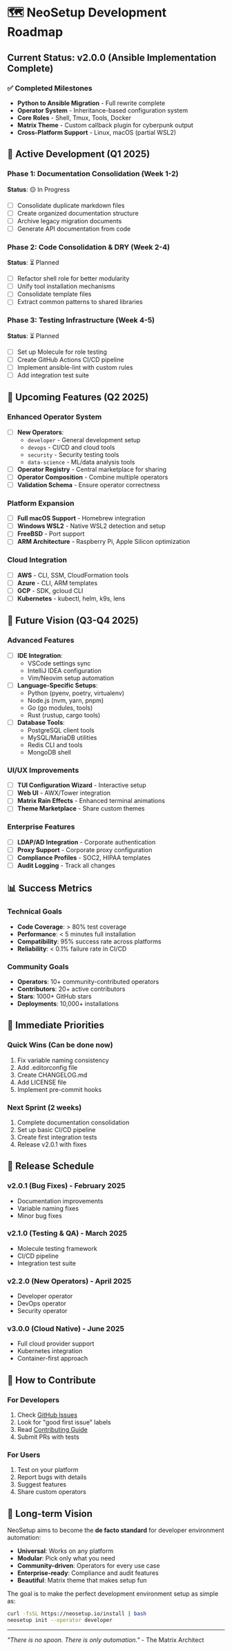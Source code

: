 # 🗺️ NeoSetup Development Roadmap

## Current Status: v2.0.0 (Ansible Implementation Complete)

### ✅ Completed Milestones

- **Python to Ansible Migration** - Full rewrite complete
- **Operator System** - Inheritance-based configuration system
- **Core Roles** - Shell, Tmux, Tools, Docker
- **Matrix Theme** - Custom callback plugin for cyberpunk output
- **Cross-Platform Support** - Linux, macOS (partial WSL2)

## 🎯 Active Development (Q1 2025)

### Phase 1: Documentation Consolidation (Week 1-2)

**Status**: 🟡 In Progress

- [ ] Consolidate duplicate markdown files
- [ ] Create organized documentation structure
- [ ] Archive legacy migration documents
- [ ] Generate API documentation from code

### Phase 2: Code Consolidation & DRY (Week 2-4)

**Status**: ⏳ Planned

- [ ] Refactor shell role for better modularity
- [ ] Unify tool installation mechanisms
- [ ] Consolidate template files
- [ ] Extract common patterns to shared libraries

### Phase 3: Testing Infrastructure (Week 4-5)

**Status**: ⏳ Planned

- [ ] Set up Molecule for role testing
- [ ] Create GitHub Actions CI/CD pipeline
- [ ] Implement ansible-lint with custom rules
- [ ] Add integration test suite

## 🚀 Upcoming Features (Q2 2025)

### Enhanced Operator System

- [ ] **New Operators**:
  - `developer` - General development setup
  - `devops` - CI/CD and cloud tools
  - `security` - Security testing tools
  - `data-science` - ML/data analysis tools
- [ ] **Operator Registry** - Central marketplace for sharing
- [ ] **Operator Composition** - Combine multiple operators
- [ ] **Validation Schema** - Ensure operator correctness

### Platform Expansion

- [ ] **Full macOS Support** - Homebrew integration
- [ ] **Windows WSL2** - Native WSL2 detection and setup
- [ ] **FreeBSD** - Port support
- [ ] **ARM Architecture** - Raspberry Pi, Apple Silicon optimization

### Cloud Integration

- [ ] **AWS** - CLI, SSM, CloudFormation tools
- [ ] **Azure** - CLI, ARM templates
- [ ] **GCP** - SDK, gcloud CLI
- [ ] **Kubernetes** - kubectl, helm, k9s, lens

## 🔮 Future Vision (Q3-Q4 2025)

### Advanced Features

- [ ] **IDE Integration**:
  - VSCode settings sync
  - IntelliJ IDEA configuration
  - Vim/Neovim setup automation
- [ ] **Language-Specific Setups**:
  - Python (pyenv, poetry, virtualenv)
  - Node.js (nvm, yarn, pnpm)
  - Go (go modules, tools)
  - Rust (rustup, cargo tools)
- [ ] **Database Tools**:
  - PostgreSQL client tools
  - MySQL/MariaDB utilities
  - Redis CLI and tools
  - MongoDB shell

### UI/UX Improvements

- [ ] **TUI Configuration Wizard** - Interactive setup
- [ ] **Web UI** - AWX/Tower integration
- [ ] **Matrix Rain Effects** - Enhanced terminal animations
- [ ] **Theme Marketplace** - Share custom themes

### Enterprise Features

- [ ] **LDAP/AD Integration** - Corporate authentication
- [ ] **Proxy Support** - Corporate proxy configuration
- [ ] **Compliance Profiles** - SOC2, HIPAA templates
- [ ] **Audit Logging** - Track all changes

## 📊 Success Metrics

### Technical Goals

- **Code Coverage**: > 80% test coverage
- **Performance**: < 5 minutes full installation
- **Compatibility**: 95% success rate across platforms
- **Reliability**: < 0.1% failure rate in CI/CD

### Community Goals

- **Operators**: 10+ community-contributed operators
- **Contributors**: 20+ active contributors
- **Stars**: 1000+ GitHub stars
- **Deployments**: 10,000+ installations

## 🎯 Immediate Priorities

### Quick Wins (Can be done now)

1. Fix variable naming consistency
2. Add .editorconfig file
3. Create CHANGELOG.md
4. Add LICENSE file
5. Implement pre-commit hooks

### Next Sprint (2 weeks)

1. Complete documentation consolidation
2. Set up basic CI/CD pipeline
3. Create first integration tests
4. Release v2.0.1 with fixes

## 📅 Release Schedule

### v2.0.1 (Bug Fixes) - February 2025

- Documentation improvements
- Variable naming fixes
- Minor bug fixes

### v2.1.0 (Testing & QA) - March 2025

- Molecule testing framework
- CI/CD pipeline
- Integration test suite

### v2.2.0 (New Operators) - April 2025

- Developer operator
- DevOps operator
- Security operator

### v3.0.0 (Cloud Native) - June 2025

- Full cloud provider support
- Kubernetes integration
- Container-first approach

## 🤝 How to Contribute

### For Developers

1. Check [GitHub Issues](https://github.com/j1v37u2k3y/NeoSetup/issues)
2. Look for "good first issue" labels
3. Read [Contributing Guide](./contributing.md)
4. Submit PRs with tests

### For Users

1. Test on your platform
2. Report bugs with details
3. Suggest features
4. Share custom operators

## 💭 Long-term Vision

NeoSetup aims to become the **de facto standard** for developer environment automation:

- **Universal**: Works on any platform
- **Modular**: Pick only what you need
- **Community-driven**: Operators for every use case
- **Enterprise-ready**: Compliance and audit features
- **Beautiful**: Matrix theme that makes setup fun

The goal is to make the perfect development environment setup as simple as:

```bash
curl -fsSL https://neosetup.io/install | bash
neosetup init --operator developer
```

---

*"There is no spoon. There is only automation."* - The Matrix Architect
